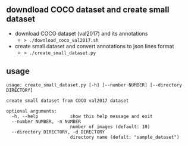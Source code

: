 ## downdload COCO dataset and create small dataset

- download COCO dataset (val2017) and its annotations
    - `> ./download_coco_val2017.sh`
- create small dataset and convert annotations to json lines format
    - `> ./create_small_dataset.py`

## usage

```
usage: create_small_dataset.py [-h] [--number NUMBER] [--directory DIRECTORY]

create small dataset from COCO val2017 dataset

optional arguments:
  -h, --help            show this help message and exit
  --number NUMBER, -n NUMBER
                        number of images (default: 10)
  --directory DIRECTORY, -d DIRECTORY
                        directory name (defalt: "sample_dataset")
```
